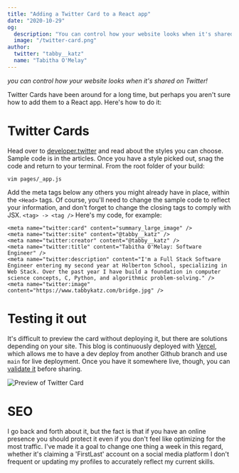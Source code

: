 ```yaml
---
title: "Adding a Twitter Card to a React app"
date: "2020-10-29"
og:
  description: "You can control how your website looks when it's shared on twitter!"
  image: "/twitter-card.png"
author:
  twitter: "tabby__katz"
  name: "Tabitha O'Melay"
---
```


_you can control how your website looks when it's shared on Twitter!_

Twitter Cards have been around for a long time, but perhaps you aren't sure how to add them to a React app. Here's how to do it:

# Twitter Cards
Head over to [developer.twitter](https://developer.twitter.com/en/docs/twitter-for-websites/cards/overview/abouts-cards) and read about the styles you can choose. Sample code is in the articles. Once you have a style picked out, snag the code and return to your terminal. From the root folder of your build:

`vim pages/_app.js`

Add the meta tags below any others you might already have in place, within the `<Head>` tags. Of course, you'll need to change the sample code to reflect your information, and don't forget to change the closing tags to comply with JSX. `<tag> -> <tag />` Here's my code, for example:

```
<meta name="twitter:card" content="summary_large_image" />
<meta name="twitter:site" content="@tabby__katz" />
<meta name="twitter:creator" content="@tabby__katz" />
<meta name="twitter:title" content="Tabitha O'Melay: Software Engineer" />
<meta name="twitter:description" content="I'm a Full Stack Software Engineer entering my second year at Holberton School, specializing in Web Stack. Over the past year I have build a foundation in computer science concepts, C, Python, and algorithmic problem-solving." />
<meta name="twitter:image" content="https://www.tabbykatz.com/bridge.jpg" />
```

# Testing it out

It's difficult to preview the card without deploying it, but there are solutions depending on your site. This blog is continuously deployed with [Vercel](https://vercel.com), which allows me to have a dev deploy from another Github branch and use `main` for live deployment. Once you have it somewhere live, though, you can [validate it](https://cards-dev.twitter.com/validator) before sharing. 

![Preview of Twitter Card](/twitter-card.png)


# SEO
I go back and forth about it, but the fact is that if you have an online presence you should protect it even if you don't feel like optimizing for the most traffic. I've made it a goal to change one thing a week in this regard, whether it's claiming a 'FirstLast' account on a social media platform I don't frequent or updating my profiles to accurately reflect my current skills. 


<!--stackedit_data:
eyJoaXN0b3J5IjpbLTM4MTM0NjQxOCw1MTE0MjY3MTJdfQ==
-->
